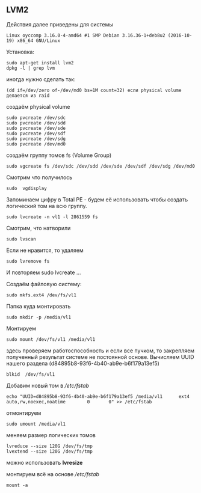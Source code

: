 LVM2
---

Действия далее приведены для системы
```
Linux oyccomp 3.16.0-4-amd64 #1 SMP Debian 3.16.36-1+deb8u2 (2016-10-19) x86_64 GNU/Linux
```

Установка:
```
sudo apt-get install lvm2
dpkg -l | grep lvm
```

иногда нужно сделать так:
```
(dd if=/dev/zero of-/dev/md0 bs=1M count=32) если physical volume делается из raid
```

создаём physical volume

```
sudo pvcreate /dev/sdc
sudo pvcreate /dev/sdd
sudo pvcreate /dev/sde
sudo pvcreate /dev/sdf
sudo pvcreate /dev/sdg
sudo pvcreate /dev/md0
```

создаём группу томов fs (Volume Group)
```
sudo vgcreate fs /dev/sdc /dev/sdd /dev/sde /dev/sdf /dev/sdg /dev/md0
```

Смотрим что получилось
```
sudo  vgdisplay
```

Запоминаем цифру в Total PE - будем её использовать чтобы создать логический том на всю группу.
```
sudo lvcreate -n vl1 -l 2861559 fs
```

Смотрим, что натворили
```
sudo lvscan
```

Если не нравится, то удаляем
```
sudo lvremove fs
```
И повторяем  sudo lvcreate …

Создаём файловую систему:
```
sudo mkfs.ext4 /dev/fs/vl1
```

Папка куда монтировать
```
sudo mkdir -p /media/vl1
```

Монтируем
```
sudo mount /dev/fs/vl1 /media/vl1
```

здесь проверяем работоспособность и если все пучком, 
то закрепляем полученный результат  системе не постоянной основе.
Вычисляем UUID нашего раздела (d84895b8-93f6-4b40-ab9e-b6f179a13ef5)
```
blkid  /dev/fs/vl1
```

Добавим новый том в */etc/fstab*
```
echo "UUID=d84895b8-93f6-4b40-ab9e-b6f179a13ef5 /media/vl1      ext4    auto,rw,noexec,noatime        0       0" >> /etc/fstab
```

отмонтируем
```
sudo umount /media/vl1
```

меняем размер логических томов
```
lvreduce --size 120G /dev/fs/tmp
lvextend --size 120G /dev/fs/tmp
```

можно использовать **lvresize**


монтируем всё на основе */etc/fstab*
```
mount -a
```
